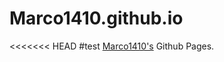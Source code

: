 # Marco1410.github.io
<<<<<<< HEAD
#test
<a rel="me" href="https://github.com/Marco1410/">Marco1410's</a> Github Pages.
